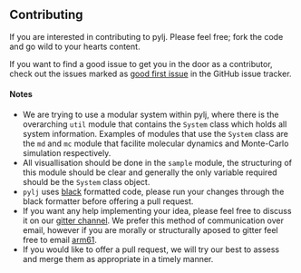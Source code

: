 ## Contributing

If you are interested in contributing to pylj. Please feel free; fork the code and go wild to your hearts content. 

If you want to find a good issue to get you in the door as a contributor, check out the issues marked as [good first issue](https://github.com/arm61/pylj/issues?q=is%3Aissue+is%3Aopen+label%3A%22good+first+issue%22) in the GitHub issue tracker.

#### Notes

- We are trying to use a modular system within pylj, where there is the overarching `util` module that contains the `System` class which holds all system information. Examples of modules that use the `System` class are the `md` and `mc` module that facilite molecular dynamics and Monte-Carlo simulation respectively. 
- All visuallisation should be done in the `sample` module, the structuring of this module should be clear and generally the only variable required should be the `System` class object. 
- `pylj` uses [black]() formatted code, please run your changes through the black formatter before offering a pull request. 
- If you want any help implementing your idea, please feel free to discuss it on our [gitter channel](https://gitter.im/pylj/Lobby#). We prefer this method of communication over email, however if you are morally or structurally aposed to gitter feel free to email [arm61](mailto:arm61@bath.ac.uk).
- If you would like to offer a pull request, we will try our best to assess and merge them as appropriate in a timely manner. 
